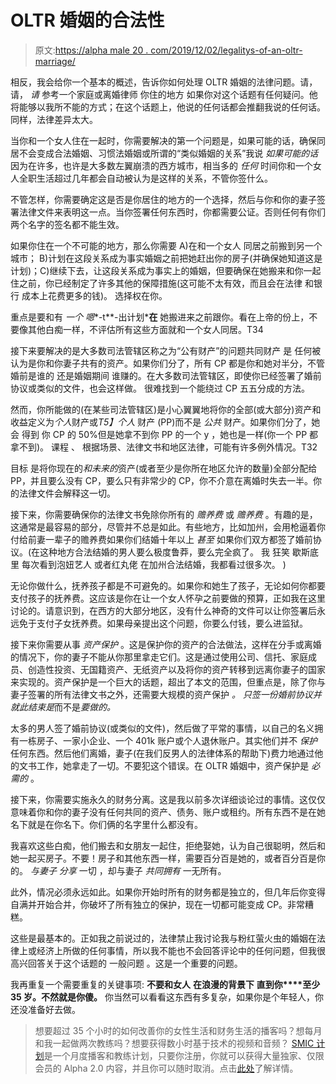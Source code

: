 # OLTR 婚姻的合法性

> 原文:[https://alpha male 20 . com/2019/12/02/legalitys-of-an-oltr-marriage/](https://alphamale20.com/2019/12/02/legalities-of-an-oltr-marriage/)

相反，我会给你一个基本的概述，告诉你如何处理 OLTR 婚姻的法律问题。请，请， *请* 参考一个家庭或离婚律师 你住的地方 如果你对这个话题有任何疑问。他将能够以我所不能的方式；在这个话题上，他说的任何话都会推翻我说的任何话。同样，法律差异太大。

当你和一个女人住在一起时，你需要解决的第一个问题是，如果可能的话，确保同居不会变成合法婚姻、习惯法婚姻或所谓的“类似婚姻的关系”我说 *如果可能的话* 因为在许多，也许是大多数左翼崩溃的西方城市，相当多的 *任何* 时间你和一个女人全职生活超过几年都会自动被认为是这样的关系，不管你签什么。

不管怎样，你需要确定这是否是你居住的地方的一个选择，然后与你和你的妻子签署法律文件来表明这一点。当你签署任何东西时，你都需要公证。否则任何有你们两个名字的签名都不能生效。

如果你住在一个不可能的地方，那么你需要 A)在和一个女人 同居之前搬到另一个城市； B)计划在这段关系成为事实婚姻之前把她赶出你的房子(并确保她知道这是计划)；C)继续下去，让这段关系成为事实上的婚姻，但要确保在她搬来和你一起住之前，你已经制定了许多其他的保障措施(这可能不太有效，而且会在法律 和银行 成本上花费更多的钱)。 选择权在你。

重点是要和有 *一个* *嗯**-t**-出计划***在** 她搬进来之前跟你。看在上帝的份上，不要像其他白痴一样，不评估所有这些方面就和一个女人同居。T34

接下来要解决的是大多数司法管辖区称之为“公有财产”的问题共同财产 是 任何被认为是你和你妻子共有的资产。如果你们分了，所有 CP 都是你和她对半分，不管婚前是谁的 还是婚姻期间 谁赚的。在大多数司法管辖区，即使你已经签署了婚前协议或类似的文件，也会这样做。 很难找到一个能绕过 CP 五五分成的方法。

然而，你所能做的(在某些司法管辖区)是小心翼翼地将你的全部(或大部分)资产和收益定义为*个人*财产或*T5】个人* 财产 (PP)而不是 *公共* 财产。如果你们分了，她会 得到 你 CP 的 50%但是她拿不到你 PP 的一个 y ，她也是一样(你一个 PP 都拿不到)。 课程 、 根据场景、法律文书和地区法律，可能有许多例外情况。T32

目标 是将你现在的*和未来的*资产(或者至少是你所在地区允许的数量)全部分配给 PP，并且要么没有 CP，要么只有非常少的 CP，你不介意在离婚时失去一半。你的法律文件会解释这一切。

接下来，你需要确保你的法律文书免除你所有的 *赡养费* 或 *赡养费* 。有趣的是，这通常是最容易的部分，尽管并不总是如此。有些地方，比如加州，会用枪逼着你付给前妻一辈子的赡养费如果你们结婚十年以上 *甚至* 如果你们双方都签了婚前协议。(在这种地方合法结婚的男人要么极度鲁莽，要么完全疯了。 我 狂笑 歇斯底里 每次看到泡妞艺人 或者红丸佬 在加州合法结婚，我都看过很多次。 )

无论你做什么，抚养孩子都是不可避免的。如果你和她生了孩子，无论如何你都要支付孩子的抚养费。这应该是你在让一个女人怀孕之前要做的预算，正如我在这里讨论的[](https://blackdragonblog.com/2016/07/28/the-12-steps-have-kids/)。请意识到，在西方的大部分地区，没有什么神奇的文件可以让你签署后永远免于支付子女抚养费。如果母亲提出这个问题，你要么付钱，要么进监狱。

接下来你需要从事 *资产保护* 。这是保护你的资产的合法做法，这样在分手或离婚的情况下，你的妻子不能从你那里拿走它们。这是通过使用公司、信托、家庭成员、创造性投资、无国籍资产、无纸资产以及将你的资产转移到远离你妻子的国家来实现的。资产保护是一个巨大的话题，超出了本文的范围，但重点是，除了你与妻子签署的所有法律文书之外，还需要大规模的资产保护 *。 只签一份婚前协议并就此结束是*而不是*要做的。*

太多的男人签了婚前协议(或类似的文件)，然后做了平常的事情，以自己的名义拥有一栋房子、一家小企业、一个 401k 账户或个人退休账户。其实他们并不 *保护* 任何东西。然后他们离婚，妻子(在我们反男人的法律体系的帮助下)费力地通过他的文书工作，她拿走了一切。不要犯这个错误。在 OLTR 婚姻中，资产保护是 *必需的* 。

接下来，你需要实施永久的财务分离。这是我以前多次详细谈论过的事情。这仅仅意味着你和你的妻子没有任何共同的资产、债务、账户或租约。所有东西不是在她名下就是在你名下。你们俩的名字里什么都没有。

我喜欢这些白痴，他们搬去和女朋友一起住，拒绝娶她，认为自己很聪明，然后和她一起买房子。不要！房子和其他东西一样，需要百分百是她的，或者百分百是你的。 *与妻子 分享* 一切 ，却与妻子 *共同拥有* 一无所有。

此外，情况必须永远如此。如果你开始时所有的财务都是独立的，但几年后你变得自满并开始合并，你破坏了所有独立的保护，现在一切都可能变成 CP。非常糟糕。

这些是最基本的。正如我之前说过的，法律禁止我讨论我与粉红萤火虫的婚姻在法律上或经济上所做的任何事情，所以我不能也不会回答评论中的任何问题，但我很高兴回答关于这个话题的 一般问题 。这是一个重要的问题。

我再重复一个需要重复的关键事项: **不要和女人** **在浪漫的背景下** **直到你****至少 35 岁。不然就是你傻。** 你当然可以看看这东西有多复杂，如果你是个年轻人，你还没准备好去做。

> 想要超过 35 个小时的如何改善你的女性生活和财务生活的播客吗？想每月和我一起做两次教练吗？想要获得数小时基于技术的视频和音频？ [SMIC 计划](https://alphamale20.kartra.com/page/vIL17)是一个月度播客和教练计划，只要你注册，你就可以获得大量独家、仅限会员的 Alpha 2.0 内容，并且你可以随时取消。点击[此处](https://alphamale20.kartra.com/page/vIL17)了解详情。